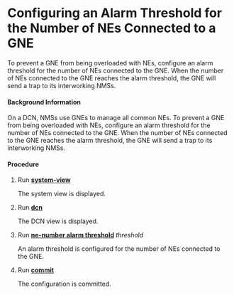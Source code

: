 Configuring an Alarm Threshold for the Number of NEs Connected to a GNE
=======================================================================

To prevent a GNE from being overloaded with NEs, configure an alarm threshold for the number of NEs connected to the GNE. When the number of NEs connected to the GNE reaches the alarm threshold, the GNE will send a trap to its interworking NMSs.

#### Background Information

On a DCN, NMSs use GNEs to manage all common NEs. To prevent a GNE from being overloaded with NEs, configure an alarm threshold for the number of NEs connected to the GNE. When the number of NEs connected to the GNE reaches the alarm threshold, the GNE will send a trap to its interworking NMSs.


#### Procedure

1. Run [**system-view**](cmdqueryname=system-view)
   
   
   
   The system view is displayed.
2. Run [**dcn**](cmdqueryname=dcn)
   
   
   
   The DCN view is displayed.
3. Run [**ne-number alarm threshold**](cmdqueryname=ne-number+alarm+threshold) *threshold*
   
   
   
   An alarm threshold is configured for the number of NEs connected to the GNE.
4. Run [**commit**](cmdqueryname=commit)
   
   
   
   The configuration is committed.